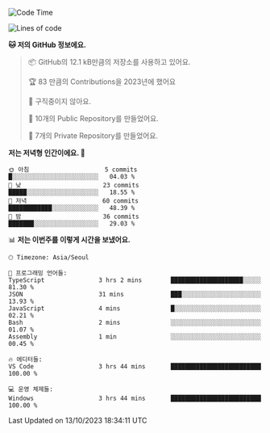  <!--START_SECTION:waka-->
![Code Time](http://img.shields.io/badge/Code%20Time-224%20hrs%2052%20mins-blue)

![Lines of code](https://img.shields.io/badge/%EC%A0%80%EB%8A%94%20%EC%97%AC%ED%83%9C%EA%B9%8C%EC%A7%80%20-165.9%20thousand%20%EC%A4%84%EC%9D%98%20%EC%BD%94%EB%93%9C%EB%A5%BC%20%EC%9E%91%EC%84%B1%ED%96%88%EC%96%B4%EC%9A%94.-blue)

**🐱 저의 GitHub 정보에요.** 

> 📦 GitHub의 12.1 kB만큼의 저장소를 사용하고 있어요. 
 > 
> 🏆 83 만큼의 Contributions을 2023년에 했어요
 > 
> 🚫 구직중이지 않아요.
 > 
> 📜 10개의 Public Repository를 만들었어요. 
 > 
> 🔑 7개의 Private Repository를 만들었어요. 
 > 
**저는 저녁형 인간이에요. 🦉** 

```text
🌞 아침                     5 commits           █░░░░░░░░░░░░░░░░░░░░░░░░   04.03 % 
🌆 낮　                     23 commits          █████░░░░░░░░░░░░░░░░░░░░   18.55 % 
🌃 저녁                     60 commits          ████████████░░░░░░░░░░░░░   48.39 % 
🌙 밤　                     36 commits          ███████░░░░░░░░░░░░░░░░░░   29.03 % 
```


📊 **저는 이번주를 이렇게 시간을 보냈어요.** 

```text
🕑︎ Timezone: Asia/Seoul

💬 프로그래밍 언어들: 
TypeScript               3 hrs 2 mins        ████████████████████░░░░░   81.30 % 
JSON                     31 mins             ███░░░░░░░░░░░░░░░░░░░░░░   13.93 % 
JavaScript               4 mins              █░░░░░░░░░░░░░░░░░░░░░░░░   02.21 % 
Bash                     2 mins              ░░░░░░░░░░░░░░░░░░░░░░░░░   01.07 % 
Assembly                 1 min               ░░░░░░░░░░░░░░░░░░░░░░░░░   00.45 % 

🔥 에디터들: 
VS Code                  3 hrs 44 mins       █████████████████████████   100.00 % 

💻 운영 체제들: 
Windows                  3 hrs 44 mins       █████████████████████████   100.00 % 
```


 Last Updated on 13/10/2023 18:34:11 UTC
<!--END_SECTION:waka-->
